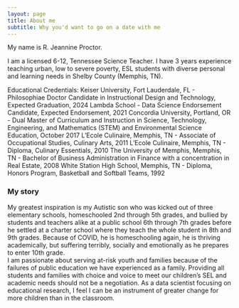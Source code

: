 ```yaml
---
layout: page
title: About me
subtitle: Why you'd want to go on a date with me
---
```


My name is R. Jeannine Proctor. 

I am a licensed 6-12, Tennessee Science Teacher. I have 3 years experience teaching urban, low to severe poverty, ESL students with diverse personal and learning needs in Shelby County (Memphis, TN).  

Educational Credentials:
Keiser University, Fort Lauderdale, FL - Philosophiae Doctor Candidate in Instructional Design and Technology, Expected Graduation, 2024
Lambda School - Data Science Endorsement Candidate, Expected Endorsement, 2021
Concordia University, Portland, OR - Dual Master of Curriculum and Instruction in Science, Technology, Engineering, and Mathematics (STEM) and Environmental Science Education, October 2017
L’Ecole Culinaire, Memphis, TN - Associate of Occupational Studies, Culinary Arts, 2011
L’Ecole Culinaire, Memphis, TN - Diploma, Culinary Essentials, 2010
The University of Memphis, Memphis, TN - Bachelor of Business Administration in Finance with a concentration in Real Estate, 2008
White Station High School, Memphis, TN - Diploma, Honors Program, Basketball and Softball Teams, 1992

### My story

My greatest inspiration is my Autistic son who was kicked out of three elementary schools, homeschooled 2nd through 5th grades, and bullied by students and teachers alike at a public school 6th through 7th grades before he settled at a charter school where they teach the whole student in 8th and 9th grades.  Because of COVID, he is homeschooling again, he is thriving academically, but suffering terribly, socially and emotionally as he prepares to enter 10th grade.  
I am passionate about serving at-risk youth and families because of the failures of public education we have experienced as a family.  Providing all students and families with choice and voice to meet our children’s SEL and academic needs should not be a negotiation.  As a data scientist focusing on educational research, I feel I can be an instrument of greater change for more children than in the classroom.
